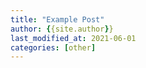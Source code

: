 ```yaml
---
title: "Example Post"
author: {{site.author}}
last_modified_at: 2021-06-01
categories: [other]
---
```


